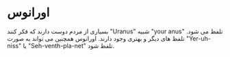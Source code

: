 # اورانوس

بسیاری از مردم دوست دارند که فکر کنند "Uranus" شبیه "your anus" تلفظ می شود.
تلفظ های دیگر و بهتری وجود دارند. اورانوس همچنین می تواند به صورت "Yer-uh-niss"
یا "Seh-venth-pla-net" تلفظ شود.
